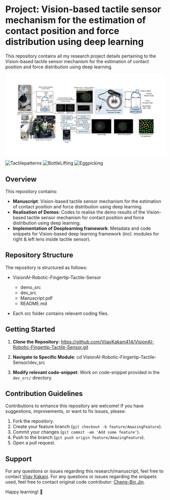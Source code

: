 # Project: Vision-based tactile sensor mechanism for the estimation of contact position and force distribution using deep learning

This repository contains all my research project details pertaining to the Vision-based tactile sensor mechanism for the estimation of contact position and force distribution using deep learning.

![screenshot](GA_Tactile.png)

![Tactilepatterns](https://github.com/VijayKakani414/VisionAI-Robotic-Fingertip-Tactile-Sensor/assets/25151205/bbae97cb-5eb8-4a83-a300-cb052e0b0c4d) ![BottleLifting](https://github.com/VijayKakani414/VisionAI-Robotic-Fingertip-Tactile-Sensor/assets/25151205/bec8161c-5ea6-44ad-bc44-7a5753be92c4) ![Eggpicking](https://github.com/VijayKakani414/VisionAI-Robotic-Fingertip-Tactile-Sensor/assets/25151205/a231b21b-4aa7-4087-88ee-e81e688a46cb) 

## Overview

This repository contains:

- **Manuscript**: Vision-based tactile sensor mechanism for the estimation of contact position and force distribution using deep learning.
- **Realisation of Demos**: Codes to realise the demo results of the Vision-based tactile sensor mechanism for contact position and force distribution using deep learning.
- **Implementation of Deeplearning framework**: Metadata and code snippets for Vision-based deep learning framework (incl. modules for right & left lens inside tactile sensor).

## Repository Structure

The repository is structured as follows:
- VisionAI-Robotic-Fingertip-Tactile-Sensor
  - demo_src
  - dev_src
  - Manuscript.pdf
  - README.md

- Each src folder contains relevant coding files.

## Getting Started

1. **Clone the Repository**: 
https://github.com/VijayKakani414/VisionAI-Robotic-Fingertip-Tactile-Sensor.git

2. **Navigate to Specific Module**: 
cd VisionAI-Robotic-Fingertip-Tactile-Sensor/dev_src

3. **Modify relevant code-snippet**: Work on code-snippet provided in the `dev_src/` directory.

## Contribution Guidelines

Contributions to enhance this repository are welcome! If you have suggestions, improvements, or want to fix issues, please:

1. Fork the repository.
2. Create your feature branch (`git checkout -b feature/AmazingFeature`).
3. Commit your changes (`git commit -am 'Add some feature'`).
4. Push to the branch (`git push origin feature/AmazingFeature`).
5. Open a pull request.

## Support

For any questions or issues regarding this research/manuscript, feel free to contact [Vijay Kakani](mailto:vijaykakanivja@gmail.com).
For any questions or issues regarding the snippets used, feel free to contact original code contributor: [Cheng-Bin Jin](mailto:sbkim0407@gmail.com).

Happy learning! 🚀
